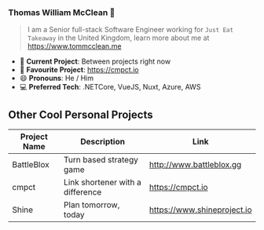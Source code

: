 ### Thomas William McClean 👋
> I am a Senior full-stack Software Engineer working for `Just Eat Takeaway` in the United Kingdom, learn more about me at https://www.tommcclean.me

- 🔭 **Current Project**: Between projects right now
- 🔭 **Favourite Project**: https://cmpct.io
- 😄 **Pronouns**: He / Him
- 💻 **Preferred Tech**: .NETCore, VueJS, Nuxt, Azure, AWS

## Other Cool Personal Projects
| Project Name | Description | Link
|---|---|---
| BattleBlox | Turn based strategy game | http://www.battleblox.gg   
| cmpct  | Link shortener with a difference | https://cmpct.io
| Shine  | Plan tomorrow, today | https://www.shineproject.io  

